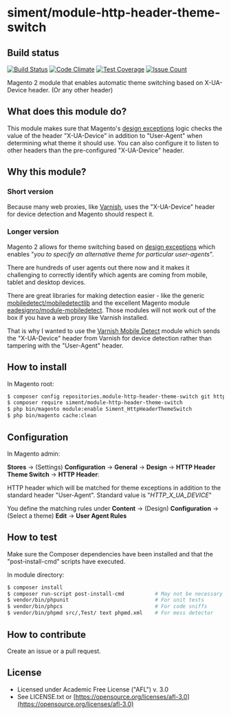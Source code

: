 # siment/module-http-header-theme-switch

## Build status

[![Build Status](https://travis-ci.org/siment/magento2-http-header-theme-switch.svg?branch=master)](https://travis-ci.org/siment/magento2-http-header-theme-switch)
[![Code Climate](https://codeclimate.com/github/siment/magento2-http-header-theme-switch/badges/gpa.svg)](https://codeclimate.com/github/siment/magento2-http-header-theme-switch)
[![Test Coverage](https://codeclimate.com/github/siment/magento2-http-header-theme-switch/badges/coverage.svg)](https://codeclimate.com/github/siment/magento2-http-header-theme-switch/coverage)
[![Issue Count](https://codeclimate.com/github/siment/magento2-http-header-theme-switch/badges/issue_count.svg)](https://codeclimate.com/github/siment/magento2-http-header-theme-switch)

Magento 2 module that enables automatic theme switching based on X-UA-Device header.
(Or any other header)

## What does this module do?

This module makes sure that Magento's 
[design exceptions](http://devdocs.magento.com/guides/v2.0/frontend-dev-guide/themes/theme-apply.html#theme-apply-except)
logic checks the value of the header "X-UA-Device" in addition to "User-Agent" when 
determining what theme it should use. You can also configure it to listen to other
headers than the pre-configured "X-UA-Device" header.

## Why this module?

### Short version

Because many web proxies, like [Varnish](https://varnish-cache.org/docs/trunk/users-guide/devicedetection.html), 
uses the "X-UA-Device" header for device detection and Magento should respect it. 

### Longer version

Magento 2 allows for theme switching based on 
[design exceptions](http://devdocs.magento.com/guides/v2.0/frontend-dev-guide/themes/theme-apply.html#theme-apply-except)
which enables "*you to specify an alternative theme for particular user-agents*". 

There are hundreds of user agents out there now and it makes it challenging to 
correctly identify which agents are coming from mobile, tablet and desktop
devices.

There are great libraries for making detection easier - like the generic 
[mobiledetect/mobiledetectlib](https://github.com/serbanghita/Mobile-Detect)
and the excellent Magento module 
[eadesignro/module-mobiledetect](https://github.com/EaDesgin/magento2-mobiledetect).
Those modules will not work out of the box if you have a web proxy like Varnish
installed.

That is why I wanted to use the [Varnish Mobile Detect](https://github.com/willemk/varnish-mobiletranslate)
module which sends the "X-UA-Device" header from Varnish for device detection 
rather than tampering with the "User-Agent" header.

## How to install

In Magento root:

```bash
$ composer config repositories.module-http-header-theme-switch git https://github.com/siment/magento2-http-header-theme-switch.git
$ composer require siment/module-http-header-theme-switch
$ php bin/magento module:enable Siment_HttpHeaderThemeSwitch
$ php bin/magento cache:clean
```

## Configuration

In Magento admin:

**Stores** -> (Settings) **Configuration** -> **General** -> **Design** 
-> **HTTP Header Theme Switch** -> **HTTP Header**:

HTTP header which will be matched for theme exceptions in addition to the standard header "User-Agent".
Standard value is "*HTTP_X_UA_DEVICE*"

You define the matching rules under **Content** -> (Design) **Configuration** 
-> (Select a theme) **Edit** -> **User Agent Rules**

## How to test

Make sure the Composer dependencies have been installed and that the "post-install-cmd" 
scripts have executed.

In module directory:

```bash
$ composer install
$ composer run-script post-install-cmd          # May not be necessary
$ vendor/bin/phpunit                            # For unit tests
$ vendor/bin/phpcs                              # For code sniffs
$ vendor/bin/phpmd src/,Test/ text phpmd.xml    # For mess detector
```

## How to contribute

Create an issue or a pull request.
 
## License 

 * Licensed under Academic Free License ("AFL") v. 3.0
 * See LICENSE.txt or [https://opensource.org/licenses/afl-3.0](https://opensource.org/licenses/afl-3.0)